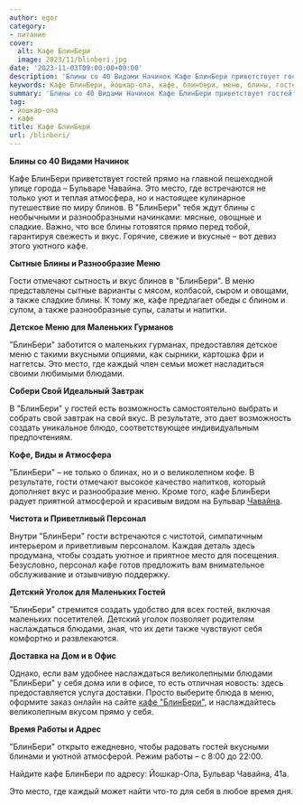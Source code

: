 ```yaml
---
author: egor
category:
- питание
cover:
  alt: Кафе БлинБери
  image: 2023/11/blinberi.jpg
date: '2023-11-03T09:00:00+00:00'
description: 'Блины со 40 Видами Начинок Кафе БлинБери приветствует гостей прямо на главной пешеходной улице города – Бульваре Чавайна. Это место, где встречаются не...'
keywords: Кафе БлинБери, йошкар-ола, кафе, блинбери, меню, блины, гостей, это, место, вкус, маленьких, прямо, чавайна, гости, также, блюдами, свой
summary: 'Блины со 40 Видами Начинок Кафе БлинБери приветствует гостей прямо на главной пешеходной улице города – Бульваре Чавайна. Это место, где встречаются не...'
tag:
- йошкар-ола
- кафе
title: Кафе БлинБери
url: /blinberi/
---
```


**Блины со 40 Видами Начинок**

Кафе БлинБери приветствует гостей прямо на главной пешеходной улице города – Бульваре Чавайна. Это место, где встречаются не только уют и теплая атмосфера, но и настоящее кулинарное путешествие по миру блинов. В "БлинБери" тебя ждут блины с необычными и разнообразными начинками: мясные, овощные и сладкие. Важно, что все блины готовятся прямо перед тобой, гарантируя свежесть и вкус. Горячие, свежие и вкусные – вот девиз этого уютного кафе.

**Сытные Блины и Разнообразие Меню**

Гости отмечают сытность и вкус блинов в "БлинБери". В меню представлены сытные варианты с мясом, колбасой, сыром и овощами, а также сладкие блины. К тому же, кафе предлагает обеды с блином и супом, а также разнообразные супы, салаты и напитки.

**Детское Меню для Маленьких Гурманов**

"БлинБери" заботится о маленьких гурманах, предоставляя детское меню с такими вкусными опциями, как сырники, картошка фри и наггетсы. Это место, где каждый член семьи может насладиться своими любимыми блюдами.

**Собери Свой Идеальный Завтрак**

В "БлинБери" у гостей есть возможность самостоятельно выбрать и собрать свой завтрак на свой вкус. В результате, это дает возможность создать уникальное блюдо, соответствующее индивидуальным предпочтениям.

**Кофе, Виды и Атмосфера**

"БлинБери" – не только о блинах, но и о великолепном кофе. В результате, гости отмечают высокое качество напитков, который дополняет вкус и разнообразие меню. Кроме того, кафе БлинБери радует приятной атмосферой и красивым видом на Бульвар [Чавайна](/pamyatnik-chavajnu/).

**Чистота и Приветливый Персонал**

Внутри "БлинБери" гости встречаются с чистотой, симпатичным интерьером и приветливым персоналом. Каждая деталь здесь продумана, чтобы создать уютное и приятное место для посещения. Безусловно, персонал кафе готов предложить вам внимательное обслуживание и отзывчивую поддержку.

**Детский Уголок для Маленьких Гостей**

"БлинБери" стремится создать удобство для всех гостей, включая маленьких посетителей. Детский уголок позволяет родителям наслаждаться блюдами, зная, что их дети также чувствуют себя комфортно и развлекаются.

**Доставка на Дом и в Офис**

Однако, если вам удобнее наслаждаться великолепными блюдами "БлинБери" у себя дома или в офисе, то есть отличная новость: здесь предоставляется услуга доставки. Просто выберите блюда в меню, оформите заказ онлайн на сайте [кафе "БлинБери"](https://йошкар-ола.блинбери.рф/), и наслаждайтесь великолепным вкусом прямо у себя.

**Время Работы и Адрес**

"БлинБери" открыто ежедневно, чтобы радовать гостей вкусными блинами и уютной атмосферой. Режим работы – с 8:00 до 22:00.

Найдите кафе БлинБери по адресу: Йошкар-Ола, Бульвар Чавайна, 41а.

Это место, где каждый может найти что-то для себя в любое время дня.